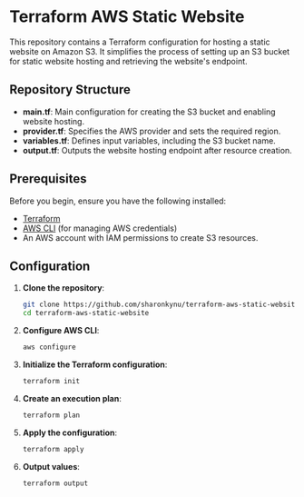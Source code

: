 # Terraform AWS Static Website

This repository contains a Terraform configuration for hosting a static website on Amazon S3. It simplifies the process of setting up an S3 bucket for static website hosting and retrieving the website's endpoint.

## Repository Structure

- **main.tf**: Main configuration for creating the S3 bucket and enabling website hosting.
- **provider.tf**: Specifies the AWS provider and sets the required region.
- **variables.tf**: Defines input variables, including the S3 bucket name.
- **output.tf**: Outputs the website hosting endpoint after resource creation.

## Prerequisites

Before you begin, ensure you have the following installed:

- [Terraform](https://www.terraform.io/downloads.html)
- [AWS CLI](https://aws.amazon.com/cli/) (for managing AWS credentials)
- An AWS account with IAM permissions to create S3 resources.

## Configuration 

1. **Clone the repository**:

   ```bash
   git clone https://github.com/sharonkynu/terraform-aws-static-website.git
   cd terraform-aws-static-website


2. **Configure AWS CLI**:
   ```bash
   aws configure

3. **Initialize the Terraform configuration**:
   ```bash
   terraform init
4. **Create an execution plan**:
   ```bash
   terraform plan
5. **Apply the configuration**:
   ```bash
   terraform apply
6. **Output values**:
   ```bash
   terraform output
